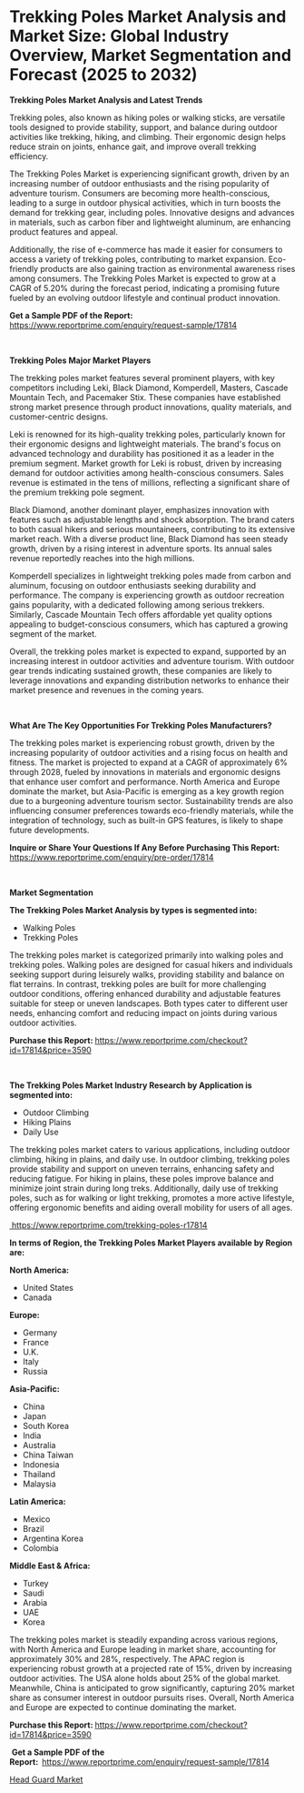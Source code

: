 <p><h1>Trekking Poles Market Analysis and Market Size: Global Industry Overview, Market Segmentation and Forecast (2025 to 2032)</h1></p><p><strong>Trekking Poles Market Analysis and Latest Trends</strong></p>
<p><p>Trekking poles, also known as hiking poles or walking sticks, are versatile tools designed to provide stability, support, and balance during outdoor activities like trekking, hiking, and climbing. Their ergonomic design helps reduce strain on joints, enhance gait, and improve overall trekking efficiency. </p><p>The Trekking Poles Market is experiencing significant growth, driven by an increasing number of outdoor enthusiasts and the rising popularity of adventure tourism. Consumers are becoming more health-conscious, leading to a surge in outdoor physical activities, which in turn boosts the demand for trekking gear, including poles. Innovative designs and advances in materials, such as carbon fiber and lightweight aluminum, are enhancing product features and appeal.</p><p>Additionally, the rise of e-commerce has made it easier for consumers to access a variety of trekking poles, contributing to market expansion. Eco-friendly products are also gaining traction as environmental awareness rises among consumers. The Trekking Poles Market is expected to grow at a CAGR of 5.20% during the forecast period, indicating a promising future fueled by an evolving outdoor lifestyle and continual product innovation.</p></p>
<p><strong>Get a Sample PDF of the Report:&nbsp;</strong> <a href="https://www.reportprime.com/enquiry/request-sample/17814?utm_campaign=2931&utm_medium=2&utm_source=Github&utm_content=ia&utm_term=18032025&utm_id=trekking-poles">https://www.reportprime.com/enquiry/request-sample/17814</a></p>
<p>&nbsp;</p>
<p><strong>Trekking Poles Major Market Players</strong></p>
<p><p>The trekking poles market features several prominent players, with key competitors including Leki, Black Diamond, Komperdell, Masters, Cascade Mountain Tech, and Pacemaker Stix. These companies have established strong market presence through product innovations, quality materials, and customer-centric designs.</p><p>Leki is renowned for its high-quality trekking poles, particularly known for their ergonomic designs and lightweight materials. The brand's focus on advanced technology and durability has positioned it as a leader in the premium segment. Market growth for Leki is robust, driven by increasing demand for outdoor activities among health-conscious consumers. Sales revenue is estimated in the tens of millions, reflecting a significant share of the premium trekking pole segment.</p><p>Black Diamond, another dominant player, emphasizes innovation with features such as adjustable lengths and shock absorption. The brand caters to both casual hikers and serious mountaineers, contributing to its extensive market reach. With a diverse product line, Black Diamond has seen steady growth, driven by a rising interest in adventure sports. Its annual sales revenue reportedly reaches into the high millions.</p><p>Komperdell specializes in lightweight trekking poles made from carbon and aluminum, focusing on outdoor enthusiasts seeking durability and performance. The company is experiencing growth as outdoor recreation gains popularity, with a dedicated following among serious trekkers. Similarly, Cascade Mountain Tech offers affordable yet quality options appealing to budget-conscious consumers, which has captured a growing segment of the market.</p><p>Overall, the trekking poles market is expected to expand, supported by an increasing interest in outdoor activities and adventure tourism. With outdoor gear trends indicating sustained growth, these companies are likely to leverage innovations and expanding distribution networks to enhance their market presence and revenues in the coming years.</p></p>
<p>&nbsp;</p>
<p><strong>What Are The Key Opportunities For Trekking Poles Manufacturers?</strong></p>
<p><p>The trekking poles market is experiencing robust growth, driven by the increasing popularity of outdoor activities and a rising focus on health and fitness. The market is projected to expand at a CAGR of approximately 6% through 2028, fueled by innovations in materials and ergonomic designs that enhance user comfort and performance. North America and Europe dominate the market, but Asia-Pacific is emerging as a key growth region due to a burgeoning adventure tourism sector. Sustainability trends are also influencing consumer preferences towards eco-friendly materials, while the integration of technology, such as built-in GPS features, is likely to shape future developments.</p></p>
<p><strong>Inquire or Share Your Questions If Any Before Purchasing This Report:</strong> <a href="https://www.reportprime.com/enquiry/pre-order/17814?utm_campaign=2931&utm_medium=2&utm_source=Github&utm_content=ia&utm_term=18032025&utm_id=trekking-poles">https://www.reportprime.com/enquiry/pre-order/17814</a></p>
<p>&nbsp;</p>
<p><strong>Market Segmentation</strong></p>
<p><strong>The Trekking Poles Market Analysis by types is segmented into:</strong></p>
<p><ul><li>Walking Poles</li><li>Trekking Poles</li></ul></p>
<p><p>The trekking poles market is categorized primarily into walking poles and trekking poles. Walking poles are designed for casual hikers and individuals seeking support during leisurely walks, providing stability and balance on flat terrains. In contrast, trekking poles are built for more challenging outdoor conditions, offering enhanced durability and adjustable features suitable for steep or uneven landscapes. Both types cater to different user needs, enhancing comfort and reducing impact on joints during various outdoor activities.</p></p>
<p><strong>Purchase this Report:&nbsp;</strong><a href="https://www.reportprime.com/checkout?id=17814&price=3590&utm_campaign=2931&utm_medium=2&utm_source=Github&utm_content=ia&utm_term=18032025&utm_id=trekking-poles">https://www.reportprime.com/checkout?id=17814&price=3590</a></p>
<p>&nbsp;</p>
<p><strong>The Trekking Poles Market Industry Research by Application is segmented into:</strong></p>
<p><ul><li>Outdoor Climbing</li><li>Hiking Plains</li><li>Daily Use</li></ul></p>
<p><p>The trekking poles market caters to various applications, including outdoor climbing, hiking in plains, and daily use. In outdoor climbing, trekking poles provide stability and support on uneven terrains, enhancing safety and reducing fatigue. For hiking in plains, these poles improve balance and minimize joint strain during long treks. Additionally, daily use of trekking poles, such as for walking or light trekking, promotes a more active lifestyle, offering ergonomic benefits and aiding overall mobility for users of all ages.</p></p>
<p><a href="https://www.reportprime.com/trekking-poles-r17814?utm_campaign=2931&utm_medium=2&utm_source=Github&utm_content=ia&utm_term=18032025&utm_id=trekking-poles">&nbsp;https://www.reportprime.com/trekking-poles-r17814</a></p>
<p><strong>In terms of Region, the Trekking Poles Market Players available by Region are:</strong></p>
<p>
    <p> <strong> North America: </strong>
        <ul>
            <li>United States</li>
            <li>Canada</li>
        </ul>
        </p> 
    <p> <strong> Europe: </strong>
        <ul>
            <li>Germany</li>
            <li>France</li>
            <li>U.K.</li>
            <li>Italy</li>
            <li>Russia</li>
        </ul>
        </p> 
    <p> <strong> Asia-Pacific: </strong>
        <ul>
            <li>China</li>
            <li>Japan</li>
            <li>South Korea</li>
            <li>India</li>
            <li>Australia</li>
            <li>China Taiwan</li>
            <li>Indonesia</li>
            <li>Thailand</li>
            <li>Malaysia</li>
        </ul>
        </p> 
    <p> <strong> Latin America: </strong>
        <ul>
            <li>Mexico</li>
            <li>Brazil</li>
            <li>Argentina Korea</li>
            <li>Colombia</li>
        </ul>
        </p> 
    <p> <strong> Middle East & Africa: </strong>
        <ul>
            <li>Turkey</li>
            <li>Saudi</li>
            <li>Arabia</li>
            <li>UAE</li>
            <li>Korea</li>
        </ul>
    </p>
    </p>
<p><p>The trekking poles market is steadily expanding across various regions, with North America and Europe leading in market share, accounting for approximately 30% and 28%, respectively. The APAC region is experiencing robust growth at a projected rate of 15%, driven by increasing outdoor activities. The USA alone holds about 25% of the global market. Meanwhile, China is anticipated to grow significantly, capturing 20% market share as consumer interest in outdoor pursuits rises. Overall, North America and Europe are expected to continue dominating the market.</p></p>
<p><strong>Purchase this Report: </strong><a href="https://www.reportprime.com/checkout?id=17814&price=3590&utm_campaign=2931&utm_medium=2&utm_source=Github&utm_content=ia&utm_term=18032025&utm_id=trekking-poles">https://www.reportprime.com/checkout?id=17814&price=3590</a></p>
<p>&nbsp;<strong>Get a Sample PDF of the Report:&nbsp;&nbsp;</strong><a href="https://www.reportprime.com/enquiry/request-sample/17814?utm_campaign=2931&utm_medium=2&utm_source=Github&utm_content=ia&utm_term=18032025&utm_id=trekking-poles">https://www.reportprime.com/enquiry/request-sample/17814</a></p>
<p><strong></strong></p>
<p><p><a href="https://github.com/tselahiara/Market-Research-Report-List-1/blob/main/head-guard-market.md?utm_campaign=2931&utm_medium=2&utm_source=Github&utm_content=ia&utm_term=18032025&utm_id=trekking-poles">Head Guard Market</a></p></p>